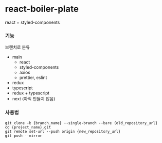 # react-boiler-plate
react + styled-components

### 기능
브랜치로 분류
- main
  - react
  - styled-components
  - axios
  - prettier, eslint
- redux
- typescript
- redux + typescript
- next (아직 만들지 않음)

### 사용법
```git clone -b {branch_name} --single-branch --bare {old_repository_url}```<br/>
```cd {project_name}.git```<br/>
```git remote set-url --push origin {new_repository_url}```<br/>
```git push --mirror```<br/>
